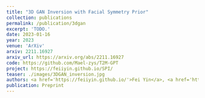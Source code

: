 ```yaml
---
title: "3D GAN Inversion with Facial Symmetry Prior"
collection: publications
permalink: /publication/3dgan
excerpt: 'TODO.'
date: 2023-01-16
year: 2023
venue: 'ArXiv'
arxiv: 2211.16927
arxiv_url: https://arxiv.org/abs/2211.16927
code: https://github.com/Mael-zys/T2M-GPT
project: https://feiiyin.github.io/SPI/
teaser: ./images/3DGAN_inversion.jpg
authors: <a href='https://feiiyin.github.io/'>Fei Yin</a>, <a href='https://yzhang2016.github.io/'>Yong Zhang</a>, <a href='https://xuanwangvc.github.io/'>Xuan Wang</a>, Tengfei Wang, <a href='https://xiaoyu258.github.io/'>Xiaoyu Li</a>, Yuan Gong, <a href='https://sites.google.com/site/yanbofan0124/'>Yanbo Fan</a>, <b>Xiaodong Cun</b>, Ying Shan, Cengiz Oztireli, Yujiu Yang
publication: Preprint
---
```


<!-- This paper is about the number 3. The number 4 is left for future work. -->

<!-- [Download paper here](http://academicpages.github.io/files/paper3.pdf) -->
